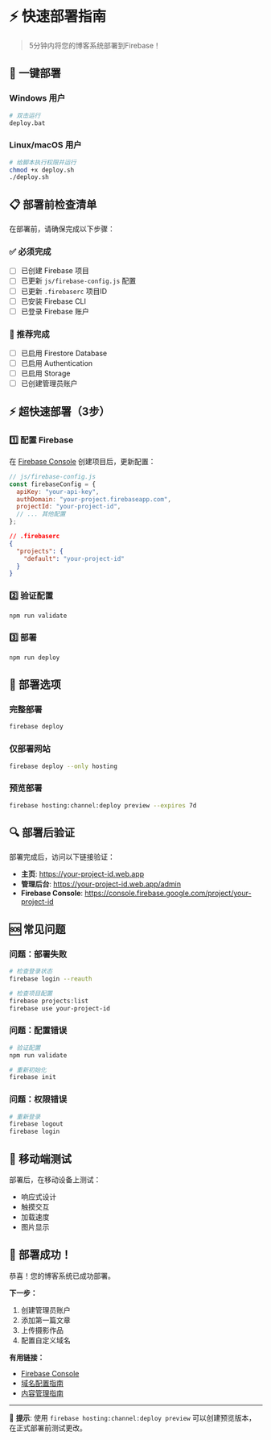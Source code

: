 # ⚡ 快速部署指南

> 5分钟内将您的博客系统部署到Firebase！

## 🚀 一键部署

### Windows 用户
```bash
# 双击运行
deploy.bat
```

### Linux/macOS 用户
```bash
# 给脚本执行权限并运行
chmod +x deploy.sh
./deploy.sh
```

## 📋 部署前检查清单

在部署前，请确保完成以下步骤：

### ✅ 必须完成
- [ ] 已创建 Firebase 项目
- [ ] 已更新 `js/firebase-config.js` 配置
- [ ] 已更新 `.firebaserc` 项目ID
- [ ] 已安装 Firebase CLI
- [ ] 已登录 Firebase 账户

### 🔧 推荐完成
- [ ] 已启用 Firestore Database
- [ ] 已启用 Authentication
- [ ] 已启用 Storage
- [ ] 已创建管理员账户

## ⚡ 超快速部署（3步）

### 1️⃣ 配置 Firebase

在 [Firebase Console](https://console.firebase.google.com/) 创建项目后，更新配置：

```javascript
// js/firebase-config.js
const firebaseConfig = {
  apiKey: "your-api-key",
  authDomain: "your-project.firebaseapp.com",
  projectId: "your-project-id",
  // ... 其他配置
};
```

```json
// .firebaserc
{
  "projects": {
    "default": "your-project-id"
  }
}
```

### 2️⃣ 验证配置

```bash
npm run validate
```

### 3️⃣ 部署

```bash
npm run deploy
```

## 🎯 部署选项

### 完整部署
```bash
firebase deploy
```

### 仅部署网站
```bash
firebase deploy --only hosting
```

### 预览部署
```bash
firebase hosting:channel:deploy preview --expires 7d
```

## 🔍 部署后验证

部署完成后，访问以下链接验证：

- **主页**: https://your-project-id.web.app
- **管理后台**: https://your-project-id.web.app/admin
- **Firebase Console**: https://console.firebase.google.com/project/your-project-id

## 🆘 常见问题

### 问题：部署失败
```bash
# 检查登录状态
firebase login --reauth

# 检查项目配置
firebase projects:list
firebase use your-project-id
```

### 问题：配置错误
```bash
# 验证配置
npm run validate

# 重新初始化
firebase init
```

### 问题：权限错误
```bash
# 重新登录
firebase logout
firebase login
```

## 📱 移动端测试

部署后，在移动设备上测试：
- 响应式设计
- 触摸交互
- 加载速度
- 图片显示

## 🎉 部署成功！

恭喜！您的博客系统已成功部署。

**下一步：**
1. 创建管理员账户
2. 添加第一篇文章
3. 上传摄影作品
4. 配置自定义域名

**有用链接：**
- [Firebase Console](https://console.firebase.google.com/)
- [域名配置指南](./DEPLOYMENT_GUIDE.md#自定义域名配置)
- [内容管理指南](./PROJECT_SETUP.md#添加内容)

---

🎯 **提示**: 使用 `firebase hosting:channel:deploy preview` 可以创建预览版本，在正式部署前测试更改。

